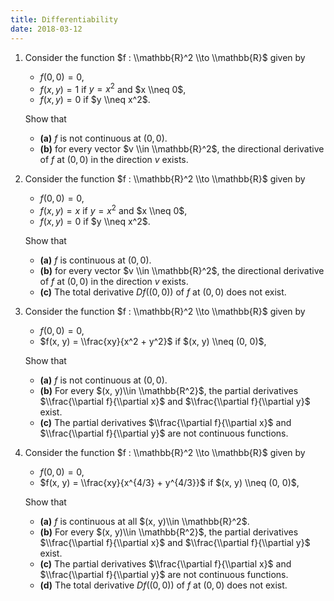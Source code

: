 ```yaml
---
title: Differentiability
date: 2018-03-12
---
```


1. Consider the function $f : \\mathbb{R}^2 \\to \\mathbb{R}$ given by
    - $f(0, 0) = 0$,
    - $f(x, y) = 1$ if $y = x^2$ and $x \\neq 0$,
    - $f(x, y) = 0$ if $y \\neq x^2$.

   Show that
    - __(a)__ $f$ is not continuous at $(0, 0)$.
    - __(b)__ for every vector $v \\in \\mathbb{R}^2$, the directional derivative of $f$ at $(0, 0)$ in the direction $v$ exists.

2. Consider the function $f : \\mathbb{R}^2 \\to \\mathbb{R}$ given by
    - $f(0, 0) = 0$,
    - $f(x, y) = x$ if $y = x^2$ and $x \\neq 0$,
    - $f(x, y) = 0$ if $y \\neq x^2$.

   Show that
    - __(a)__ $f$ is continuous at $(0, 0)$.
    - __(b)__ for every vector $v \\in \\mathbb{R}^2$, the directional derivative of $f$ at $(0, 0)$ in the direction $v$ exists.
    - __(c)__ The total derivative $Df((0, 0))$ of $f$ at $(0, 0)$ does not  exist.

3. Consider the function $f : \\mathbb{R}^2 \\to \\mathbb{R}$ given by
    - $f(0, 0) = 0$,
    - $f(x, y) = \\frac{xy}{x^2 + y^2}$ if $(x, y) \\neq (0, 0)$,

   Show that
    - __(a)__ $f$ is not continuous at $(0, 0)$.
    - __(b)__ For every $(x, y)\\in \\mathbb{R^2}$, the partial derivatives $\\frac{\\partial f}{\\partial x}$ and $\\frac{\\partial f}{\\partial y}$ exist.
    - __(c)__ The partial derivatives $\\frac{\\partial f}{\\partial x}$ and $\\frac{\\partial f}{\\partial y}$ are not continuous functions.

4. Consider the function $f : \\mathbb{R}^2 \\to \\mathbb{R}$ given by
    - $f(0, 0) = 0$,
    - $f(x, y) = \\frac{xy}{x^{4/3} + y^{4/3}}$ if $(x, y) \\neq (0, 0)$,

   Show that
    - __(a)__ $f$ is continuous at all $(x, y)\\in \\mathbb{R}^2$.
    - __(b)__ For every $(x, y)\\in \\mathbb{R^2}$, the partial derivatives $\\frac{\\partial f}{\\partial x}$ and $\\frac{\\partial f}{\\partial y}$ exist.
    - __(c)__ The partial derivatives $\\frac{\\partial f}{\\partial x}$ and $\\frac{\\partial f}{\\partial y}$ are not continuous functions.
    - __(d)__ The total derivative $Df((0, 0))$ of $f$ at $(0, 0)$ does not  exist.

